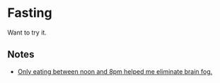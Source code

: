# Fasting
Want to try it.

## Notes
- [Only eating between noon and 8pm helped me eliminate brain fog.](https://news.ycombinator.com/item?id=16491083)